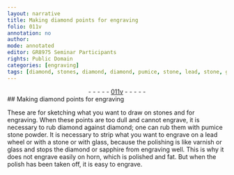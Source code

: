 ```yaml
---
layout: narrative
title: Making diamond points for engraving
folio: 011v
annotation: no
author:
mode: annotated
editor: GR8975 Seminar Participants
rights: Public Domain
categories: [engraving]
tags: [diamond, stones, diamond, diamond, pumice, stone, lead, stone, glass, varnish, glass, diamond, sapphire, horn]
---
```


 <div class="folio" align="center">- - - - - <a href="http://gallica.bnf.fr/ark:/12148/btv1b10500001g/f28.image" target="_blank">011v</a> - - - - - </div> 
## Making <span class="tool"><span class="material">diamond</span> points</span> for engraving

 
 <span class="activity"></span>  These are for sketching what you want to draw on <span class="material">stones</span> and for engraving. When these points are too dull and cannot engrave, it is necessary to rub <span class="material">diamond</span> against <span class="material">diamond</span>; one can rub them with <span class="material_format"><span class="material">pumice stone</span> powder</span>. It is necessary to strip what you want to engrave on a <span class="tool"><span class="material">lead</span> wheel</span> or with a <span class="material">stone</span> or with <span class="material">glass</span>, because the polishing is like <span class="material">varnish</span> or <span class="material">glass</span> and stops the <span class="material">diamond</span> or <span class="material">sapphire</span> from engraving well. This is why it does not engrave easily on <span class="material">horn</span>, which is polished and fat. But when the polish has been taken off, it is easy to engrave.
 